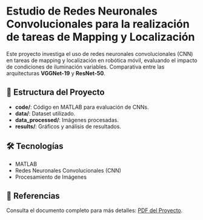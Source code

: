 # Estudio de Redes Neuronales Convolucionales para la realización de tareas de Mapping y Localización

Este proyecto investiga el uso de redes neuronales convolucionales (CNN) en tareas de mapping y localización en robótica móvil, evaluando el impacto de condiciones de iluminación variables. Comparativa entre las arquitecturas **VGGNet-19** y **ResNet-50**.

## 📂 Estructura del Proyecto
- **code/**: Código en MATLAB para evaluación de CNNs.
- **data/**: Dataset utilizado.
- **data_processed/**: Imágenes procesadas.
- **results/**: Gráficos y análisis de resultados.

## 🛠 Tecnologías
- MATLAB
- Redes Neuronales Convolucionales (CNN)
- Procesamiento de Imágenes

## 🔗 Referencias
Consulta el documento completo para más detalles: [PDF del Proyecto](https://dspace.umh.es/handle/11000/28545).
